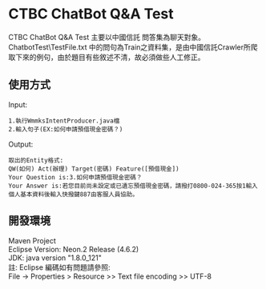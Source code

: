 # CTBC ChatBot Q&A Test
CTBC ChatBot Q&A Test 主要以中國信託 問答集為聊天對象。</br>
ChatbotTest\TestFile.txt 中的問句為Train之資料集，是由中國信託Crawler所爬取下來的例句，由於題目有些敘述不清，故必須做些人工修正。</br>

## 使用方式
Input:</br>
```
1.執行WmmksIntentProducer.java檔
2.輸入句子(EX:如何申請預借現金密碼？)
```
Output:</br>
```
取出的Entity格式:
QW(如何) Act(辦理) Target(密碼) Feature([預借現金]) 
Your Question is:3.如何申請預借現金密碼？
Your Answer is:若您目前尚未設定或已遺忘預借現金密碼，請撥打0800-024-365按1輸入個人基本資料後輸入快撥鍵887由客服人員協助。
```
## 開發環境
Maven Project</br>
Eclipse Version: Neon.2 Release (4.6.2)</br>
JDK: java version "1.8.0_121"</br>
註: Eclipse 編碼如有問題請參照:</br>
File -> Properties > Resource >> Text file encoding >> UTF-8</br>
